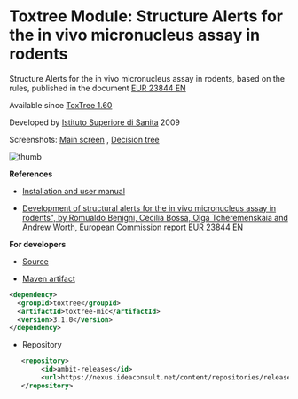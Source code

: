 # Toxtree Module: Structure Alerts for the in vivo micronucleus assay in rodents

 Structure Alerts for the in vivo micronucleus assay in rodents, based  on the rules, published in the document [EUR 23844 EN](https://ec.europa.eu/jrc/en/publication/eur-scientific-and-technical-research-reports/development-structural-alerts-vivo-micronucleus-assay-rodents)

 Available since [ToxTree 1.60](./download.html#Toxtree-v1.60)
 
 Developed by [Istituto Superiore di Sanita](http://www.iss.it) 2009 
  
Screenshots: [Main screen](./images/mic/screen.jpg) , [Decision tree](./images/mic/tree.jpg)

![thumb](images/mic/thumb.jpg)
  
  
**References**

 
- [Installation and user manual](http://ecb.jrc.ec.europa.eu/DOCUMENTS/QSAR/QSAR_TOOLS/Toxtree_ToxMic_manual.pdf)	
 
- [Development of structural alerts  for the in vivo  micronucleus assay in  rodents", by Romualdo  Benigni, Cecilia Bossa, Olga Tcheremenskaia and Andrew Worth, European Commission report EUR 23844 EN](https://ec.europa.eu/jrc/en/publication/eur-scientific-and-technical-research-reports/development-structural-alerts-vivo-micronucleus-assay-rodents)
 


**For developers**
 
- [Source](https://sourceforge.net/p/toxtree/git/ci/master/tree/toxtree/toxtree-plugins/toxtree-mic) 

- [Maven artifact](http://maven.apache.org/) 
   		
```xml 		
<dependency>
  <groupId>toxtree</groupId>
  <artifactId>toxtree-mic</artifactId>
  <version>3.1.0</version>
</dependency>
```

- Repository

```xml
   <repository>
        <id>ambit-releases</id>
        <url>https://nexus.ideaconsult.net/content/repositories/releases</url>
   </repository>
``` 

